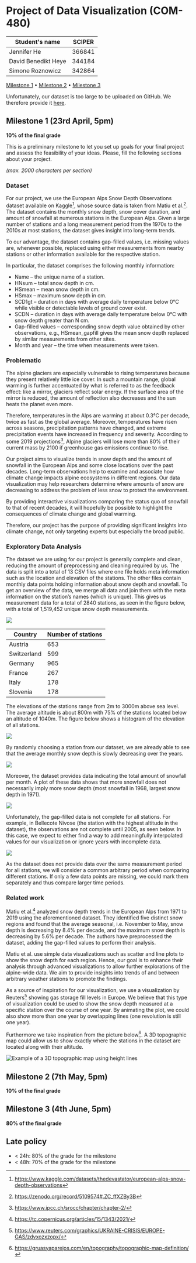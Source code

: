 # Project of Data Visualization (COM-480)

| Student's name      | SCIPER |
| ------------------- | ------ |
| Jennifer He         | 366841 |
| David Benedikt Heye | 344184 |
| Simone Roznowicz    | 342864 |

[Milestone 1](#milestone-1-23rd-april-5pm) • [Milestone
2](#milestone-2) • [Milestone 3](#milestone-3)

Unfortunately, our dataset is too large to be uploaded on GitHub.  We
therefore provide it
[here](https://drive.google.com/drive/folders/1dbQMLpdP1ELydWlzE0RpUYygnAP4FNyu).

## Milestone 1 (23rd April, 5pm)

**10% of the final grade**

This is a preliminary milestone to let you set up goals for your final
project and assess the feasibility of your ideas.  Please, fill the
following sections about your project.

*(max. 2000 characters per section)*

### Dataset

For our project, we use the European Alps Snow Depth Observations
dataset available on Kaggle[^1], whose source data is taken from Matiu
et al.[^2].  The dataset contains the monthly snow depth, snow cover
duration, and amount of snowfall at numerous stations in the European
Alps.  Given a large number of stations and a long measurement period
from the 1970s to the 2010s at most stations, the dataset gives
insight into long-term trends.

To our advantage, the dataset contains gap-filled values, i.e. missing
values are, whenever possible, replaced using either measurements from
nearby stations or other information available for the respective
station.

In particular, the dataset comprises the following monthly
information:
- Name – the unique name of a station.
- HNsum – total snow depth in cm.
- HSmean – mean snow depth in cm.
- HSmax – maximum snow depth in cm.
- SCD1gt – duration in days with average daily temperature below 0°C
  while visible or detectable levels of ground cover exist.
- SCDN – duration in days with average daily temperature below 0°C
  with snow depth greater than N cm.
- Gap-filled values – corresponding snow depth value obtained by other
  observations, e.g., HSmean_gapfill gives the mean snow depth
  replaced by similar measurements from other sites.
- Month and year – the time when measurements were taken.

[^1]:
    https://www.kaggle.com/datasets/thedevastator/european-alps-snow-depth-observations
[^2]:
    https://zenodo.org/record/5109574#.ZC_ffXZBy3B

### Problematic

The alpine glaciers are especially vulnerable to rising temperatures
because they present relatively little ice cover.  In such a mountain
range, global warming is further accentuated by what is referred to as
the feedback effect: like a mirror, glaciers reflect solar energy.  If
the surface area of the mirror is reduced, the amount of reflection
also decreases and the sun heats the planet even more.

Therefore, temperatures in the Alps are warming at about 0.3°C per
decade, twice as fast as the global average. Moreover, temperatures
have risen across seasons, precipitation patterns have changed, and
extreme precipitation events have increased in frequency and
severity. According to some 2019 projections[^3], Alpine glaciers will
lose more than 80% of their current mass by 2100 if greenhouse gas
emissions continue to rise.

Our project aims to visualize trends in snow depth and the amount of
snowfall in the European Alps and some close locations over the past
decades. Long-term observations help to examine and associate how
climate change impacts alpine ecosystems in different regions.  Our
data visualization may help researchers determine where amounts of
snow are decreasing to address the problem of less snow to protect the
environment.

By providing interactive visualizations comparing the status quo of
snowfall to that of recent decades, it will hopefully be possible to
highlight the consequences of climate change and global warming.

Therefore, our project has the purpose of providing significant
insights into climate change, not only targeting experts but
especially the broad public.

[^3]:
    https://www.ipcc.ch/srocc/chapter/chapter-2/

### Exploratory Data Analysis

The dataset we are using for our project is generally complete and
clean, reducing the amount of preprocessing and cleaning required by
us.  The data is split into a total of 13 CSV files where one file
holds meta information such as the location and elevation of the
stations.  The other files contain monthly data points holding
information about snow depth and snowfall.  To get an overview of the
data, we merge all data and join them with the meta information on the
station’s names (which is unique).  This gives us measurement data for
a total of 2840 stations, as seen in the figure below, with a total of
1,519,452 unique snow depth measurements.

![](Exploration/plots/map.png)

| Country     | Number of stations |
|-------------|--------------------|
| Austria     | 653                |
| Switzerland | 599                |
| Germany     | 965                |
| France      | 267                |
| Italy       | 178                |
| Slovenia    | 178                |

The elevations of the stations range from 2m to 3000m above sea level.
The average altitude is about 800m with 75% of the stations located
below an altitude of 1040m.  The figure below shows a histogram of the
elevation of all stations.

![](Exploration/plots/hist_elevation.png)

By randomly choosing a station from our dataset, we are already able
to see that the average monthly snow depth is slowly decreasing over
the years.

![](Exploration/plots/snowdepth.png)

Moreover, the dataset provides data indicating the total amount of
snowfall per month.  A plot of these data shows that more snowfall
does not necessarily imply more snow depth (most snowfall in 1968,
largest snow depth in 1971).

![](Exploration/plots/snowfall.png)

Unfortunately, the gap-filled data is not complete for all stations.
For example, in Bellecote Nivose (the station with the highest altitude in the
dataset), the observations are not complete until 2005, as seen below.
In this case, we expect to either find a way to add meaningfully
interpolated values for our visualization or ignore years with
incomplete data.

![](Exploration/plots/bellecote_nivose.png)

As the dataset does not provide data over the same measurement period
for all stations, we will consider a common arbitrary period when
comparing different stations.  If only a few data points are missing,
we could mark them separately and thus compare larger time periods.

### Related work

Matiu et al.[^4] analyzed snow depth trends in the European Alps from
1971 to 2019 using the aforementioned dataset.  They identified five
distinct snow regions and found that the average seasonal,
i.e. November to May, snow depth is decreasing by 8.4% per decade, and
the maximum snow depth is decreasing by 5.6% per decade.  The authors
have preprocessed the dataset, adding the gap-filled values to perform
their analysis.

Matiu et al. use simple data visualizations such as scatter and line
plots to show the snow depth for each region.  Hence, our goal is to
enhance their analysis through advanced visualizations to allow
further explorations of the alpine-wide data. We aim to provide
insights into trends of and between arbitrary weather stations to
promote the findings.

As a source of inspiration for our visualization, we use a
visualization by Reuters[^5] showing gas storage fill levels in
Europe.  We believe that this type of visualization could be used to
show the snow depth measured at a specific station over the course of
one year.  By animating the plot, we could also show more than one
year by overlapping lines (one revolution is still one year).

Furthermore we take inspiration from the picture below[^6].  A 3D
topographic map could allow us to show exactly where the stations in
the dataset are located along with their altitude.

![Example of a 3D topographic map using height
lines](Exploration/plots/3d_topographic_map.jpg)

[^4]:
    https://tc.copernicus.org/articles/15/1343/2021/
[^5]:
    https://www.reuters.com/graphics/UKRAINE-CRISIS/EUROPE-GAS/zdvxozxzopx/
[^6]:
    https://gruasyaparejos.com/en/topography/topographic-map-definition/

## Milestone 2 (7th May, 5pm)

**10% of the final grade**


## Milestone 3 (4th June, 5pm)

**80% of the final grade**


## Late policy

- < 24h: 80% of the grade for the milestone
- < 48h: 70% of the grade for the milestone
